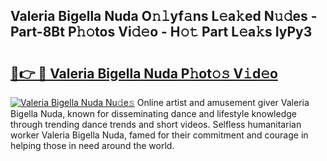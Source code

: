 ## Valeria Bigella Nuda O𝚗𝚕yf𝚊ns L𝚎a𝚔ed N𝚞𝚍es - Part-8Bt P𝚑𝚘tos Vi𝚍𝚎o - H𝚘𝚝 Part L𝚎a𝚔s IyPy3

# <h2><a href="http://kf0hza.oniu.top/?m=Valeria+Bigella+Nuda">🔗👉 🔴 Valeria Bigella Nuda P𝚑ot𝚘𝚜 V𝚒d𝚎o</a></h2>

[![Valeria Bigella Nuda Nu𝚍e𝚜](https://i.imgur.com/0qMVB7G.gif)](http://kf0hza.oniu.top/?m=Valeria+Bigella+Nuda)
Online artist and amusement giver Valeria Bigella Nuda, known for disseminating dance and lifestyle knowledge through trending dance trends and short videos. Selfless humanitarian worker Valeria Bigella Nuda, famed for their commitment and courage in helping those in need around the world.  
